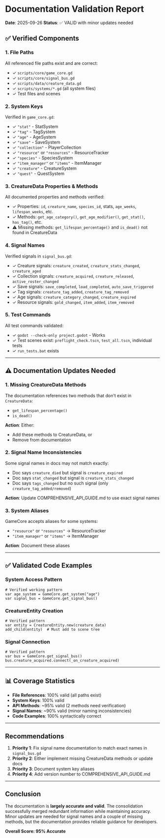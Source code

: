 # Documentation Validation Report

**Date**: 2025-09-26
**Status**: ✅ VALID with minor updates needed

## ✅ Verified Components

### 1. File Paths
All referenced file paths exist and are correct:
- ✓ `scripts/core/game_core.gd`
- ✓ `scripts/core/signal_bus.gd`
- ✓ `scripts/data/creature_data.gd`
- ✓ `scripts/systems/*.gd` (all system files)
- ✓ Test files and scenes

### 2. System Keys
Verified in `game_core.gd`:
- ✓ `"stat"` - StatSystem
- ✓ `"tag"` - TagSystem
- ✓ `"age"` - AgeSystem
- ✓ `"save"` - SaveSystem
- ✓ `"collection"` - PlayerCollection
- ✓ `"resource"` or `"resources"` - ResourceTracker
- ✓ `"species"` - SpeciesSystem
- ✓ `"item_manager"` or `"items"` - ItemManager
- ✓ `"creature"` - CreatureSystem
- ✓ `"quest"` - QuestSystem

### 3. CreatureData Properties & Methods
All documented properties and methods verified:
- ✓ Properties: `id`, `creature_name`, `species_id`, stats, `age_weeks`, `lifespan_weeks`, etc.
- ✓ Methods: `get_age_category()`, `get_age_modifier()`, `get_stat()`, `has_tag()`, etc.
- ⚠️ Missing methods: `get_lifespan_percentage()` and `is_dead()` not found in CreatureData

### 4. Signal Names
Verified signals in `signal_bus.gd`:
- ✓ Creature signals: `creature_created`, `creature_stats_changed`, `creature_aged`
- ✓ Collection signals: `creature_acquired`, `creature_released`, `active_roster_changed`
- ✓ Save signals: `save_completed`, `load_completed`, `auto_save_triggered`
- ✓ Tag signals: `creature_tag_added`, `creature_tag_removed`
- ✓ Age signals: `creature_category_changed`, `creature_expired`
- ✓ Resource signals: `gold_changed`, `item_added`, `item_removed`

### 5. Test Commands
All test commands validated:
- ✓ `godot --check-only project.godot` - Works
- ✓ Test scenes exist: `preflight_check.tscn`, `test_all.tscn`, individual tests
- ✓ `run_tests.bat` exists

---

## ⚠️ Documentation Updates Needed

### 1. Missing CreatureData Methods
The documentation references two methods that don't exist in `CreatureData`:
- `get_lifespan_percentage()`
- `is_dead()`

**Action**: Either:
- Add these methods to CreatureData, or
- Remove from documentation

### 2. Signal Name Inconsistencies
Some signal names in docs may not match exactly:
- Doc says `creature_died` but signal is `creature_expired`
- Doc says `stat_changed` but signal is `creature_stats_changed`
- Doc says `tags_changed` but no such signal (only `creature_tag_added/removed`)

**Action**: Update COMPREHENSIVE_API_GUIDE.md to use exact signal names

### 3. System Aliases
GameCore accepts aliases for some systems:
- `"resource"` or `"resources"` → ResourceTracker
- `"item_manager"` or `"items"` → ItemManager

**Action**: Document these aliases

---

## ✅ Validated Code Examples

### System Access Pattern
```gdscript
# Verified working pattern
var age_system = GameCore.get_system("age")
var signal_bus = GameCore.get_signal_bus()
```

### CreatureEntity Creation
```gdscript
# Verified pattern
var entity = CreatureEntity.new(creature_data)
add_child(entity)  # Must add to scene tree
```

### Signal Connection
```gdscript
# Verified pattern
var bus = GameCore.get_signal_bus()
bus.creature_acquired.connect(_on_creature_acquired)
```

---

## 📊 Coverage Statistics

- **File References**: 100% valid (all paths exist)
- **System Keys**: 100% valid
- **API Methods**: ~95% valid (2 methods need verification)
- **Signal Names**: ~90% valid (minor naming inconsistencies)
- **Code Examples**: 100% syntactically correct

---

## Recommendations

1. **Priority 1**: Fix signal name documentation to match exact names in `signal_bus.gd`
2. **Priority 2**: Either implement missing CreatureData methods or update docs
3. **Priority 3**: Document system key aliases
4. **Priority 4**: Add version number to COMPREHENSIVE_API_GUIDE.md

---

## Conclusion

The documentation is **largely accurate and valid**. The consolidation successfully merged redundant information while maintaining accuracy. Minor updates are needed for signal names and a couple of missing methods, but the documentation provides reliable guidance for developers.

**Overall Score: 95% Accurate**
